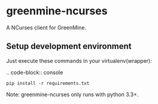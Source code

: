 greenmine-ncurses
=================

A NCurses client for GreenMine.

Setup development environment
-----------------------------

Just execute these commands in your virtualenv(wrapper):

.. code-block:: console

    pip install -r requirements.txt

Note: greenmine-ncurses only runs with python 3.3+.
